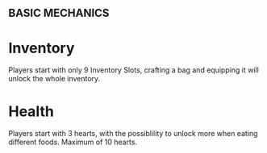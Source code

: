 ## BASIC MECHANICS

# Inventory
Players start with only 9 Inventory Slots, crafting a bag and equipping it will unlock the whole inventory.

# Health
Players start with 3 hearts, with the possiblility to unlock more when eating different foods. Maximum of 10 hearts.

